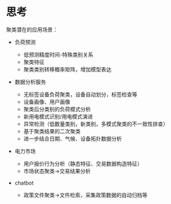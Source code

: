 # 思考

聚类潜在的应用场景：

+ 负荷预测

  + 低预测精度时间-特殊类别关系
  + 聚类特征
  + 聚类类别转移概率矩阵，增加模型表达

+ 数据分析服务

  + 无标签设备负荷聚类，设备自动划分，标签检查等
  + 设备画像、用户画像
  + 聚类后分类别的负荷模式分析
  + 新用电模式识别/用电模式演进
  + 异常检测（低数量类别，新类别，多模式聚类的不一致性排查）
  + 基于聚类结果的二次聚类
  + 进一步结合日期、气候、设备拓扑数据分析

+ 电力市场
  + 用户报价行为分析（静态特征、交易数据构造特征）
  + 市场状态聚类->交易结果分析
+ chatbot
  + 政策文件聚类->文件检索，采集政策数据的自动归档等